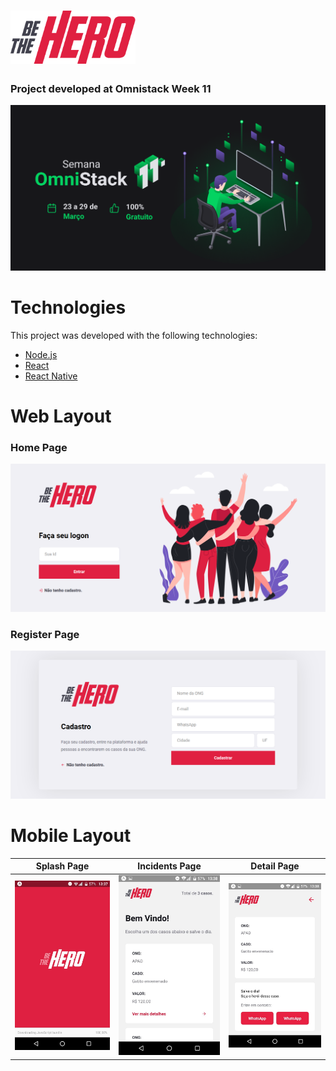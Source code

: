 # <img src=".github/logo.png" alt="Logo Be The Hero" width="200"/>
### Project developed at Omnistack Week 11
<img src=".github/Semana-OmniStack-11.png" alt="OmniStack Week 11" width="600"/>

# Technologies
This project was developed with the following technologies:
* [Node.js](https://nodejs.org/)
* [React](https://reactjs.org/)
* [React Native](https://reactnative.dev/)


# Web Layout 
### Home Page
<img src=".github/Be-The-Hero-Home.png" alt="Home Page" width="600"/>

### Register Page
<img src=".github/Be-The-Hero-Cadastro.png" alt="Register Page" width="600"/>


# Mobile Layout

| Splash Page | Incidents Page | Detail Page |
|:-------------------------:|:-------------------------:|:-------------------------:|
|<img width="300" alt="Mobile Splash Page" src=".github/Be-The-Hero-Mobile-Splash.png"> | <img width="300" alt="Mobile Splash Page" src=".github/Be-The-Hero-Mobile-Incidents.png"> | <img width="300" alt="Mobile Splash Page" src=".github/Be-The-Hero-Mobile-Incidents-Detail.png"> |
